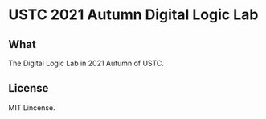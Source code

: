 # USTC 2021 Autumn Digital Logic Lab
## What

The Digital Logic Lab in 2021 Autumn of USTC.

## License

MIT Lincense.
